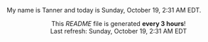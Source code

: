 My name is Tanner and today is Sunday, October 19, 2:31 AM EDT.

<p align="center">This <i>README</i> file is generated <b>every 3 hours</b>!</br>Last refresh: Sunday, October 19, 2:31 AM EDT<br /></p>
